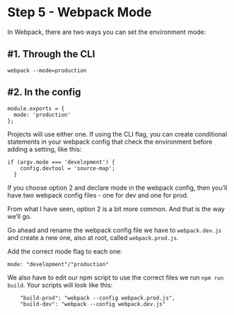 # Step 5 - Webpack Mode

In Webpack, there are two ways you can set the environment mode:

## #1. Through the CLI

```
webpack --mode=production
```

## #2. In the config

```
module.exports = {
  mode: 'production'
};
```

Projects will use either one. If using the CLI flag, you can create conditional statements in your webpack config that check the environment before adding a setting, like this:

```
if (argv.mode === 'development') {
    config.devtool = 'source-map';
  }
```

If you choose option 2 and declare mode in the webpack config, then you’ll have two webpack config files - one for dev and one for prod. 

From what I have seen, option 2 is a bit more common. And that is the way we’ll go.

Go ahead and rename the webpack config file we have to `webpack.dev.js` and create a new one, also at root, called `webpack.prod.js`. 

Add the correct mode flag to each one:

```
mode: "development"/"production"
```

We also have to edit our npm script to use the correct files we run `npm run build`. Your scripts will look like this:

```
    "build-prod": "webpack --config webpack.prod.js",
    "build-dev": "webpack --config webpack.dev.js"
```


